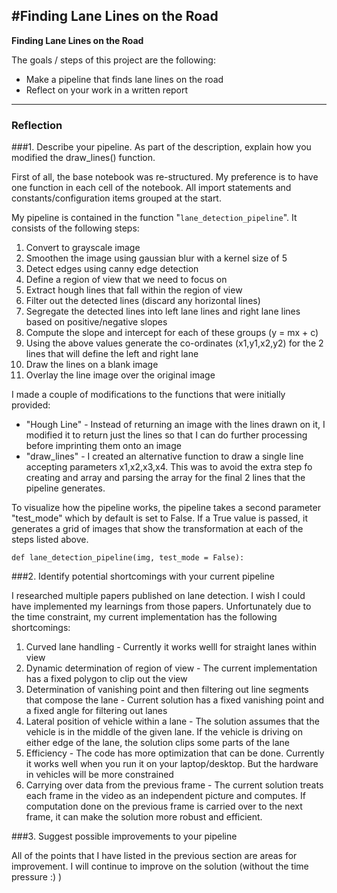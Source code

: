 #**Finding Lane Lines on the Road** 
---

**Finding Lane Lines on the Road**

The goals / steps of this project are the following:
* Make a pipeline that finds lane lines on the road
* Reflect on your work in a written report


[//]: # (Image References)

[image1]: ./examples/grayscale.jpg "Grayscale"

---

### Reflection

###1. Describe your pipeline. As part of the description, explain how you modified the draw_lines() function.

First of all, the base notebook was re-structured. My preference is to have one function in each cell of the notebook. All import statements and constants/configuration items grouped at the start.

My pipeline is contained in the function "`lane_detection_pipeline`". It consists of the following steps:

1. Convert to grayscale image
2. Smoothen the image using gaussian blur with a kernel size of 5
3. Detect edges using canny edge detection
4. Define a region of view that we need to focus on
5. Extract hough lines that fall within the region of view
6. Filter out the detected lines (discard any horizontal lines)
7. Segregate the detected lines into left lane lines and right lane lines based on positive/negative slopes
8. Compute the slope and intercept for each of these groups (y = mx + c)
9. Using the above values generate the co-ordinates (x1,y1,x2,y2) for the 2 lines that will define the left and right lane
10. Draw the lines on a blank image
11. Overlay the line image over the original image

I made a couple of modifications to the functions that were initially provided:

* "Hough Line" - Instead of returning an image with the lines drawn on it, I modified it to return just the lines so that I can do further processing before imprinting them onto an image
* "draw_lines" - I created an alternative function to draw a single line accepting parameters x1,x2,x3,x4. This was to avoid the extra step fo creating and array and parsing the array for the final 2 lines that the pipeline generates.

To visualize how the pipeline works, the pipeline takes a second parameter "test_mode" which by default is set to False. If a True value is passed, it generates a grid of images that show the transformation at each of the steps listed above. 

`def lane_detection_pipeline(img, test_mode = False):`



###2. Identify potential shortcomings with your current pipeline

I researched multiple papers published on lane detection. I wish I could have implemented my learnings from those papers. Unfortunately due to the time constraint, my current implementation has the following shortcomings:

1. Curved lane handling - Currently it works welll for straight lanes within view
2. Dynamic determination of region of view - The current implementation has a fixed polygon to clip out the view
3. Determination of vanishing point and then filtering out line segments that compose the lane - Current solution has a fixed vanishing point and a fixed angle for filtering out lanes
4. Lateral position of vehicle within a lane - The solution assumes that the vehicle is in the middle of the given lane. If the vehicle is driving on either edge of the lane, the solution clips some parts of the lane
5. Efficiency - The code has more optimization that can be done. Currently it works well when you run it on your laptop/desktop. But the hardware in vehicles will be more constrained
6. Carrying over data from the previous frame - The current solution treats each frame in the video as an independent picture and computes. If computation done on the previous frame is carried over to the next frame, it can make the solution more robust and efficient.

###3. Suggest possible improvements to your pipeline

All of the points that I have listed in the previous section are areas for improvement. I will continue to improve on the solution (without the time pressure :) )


